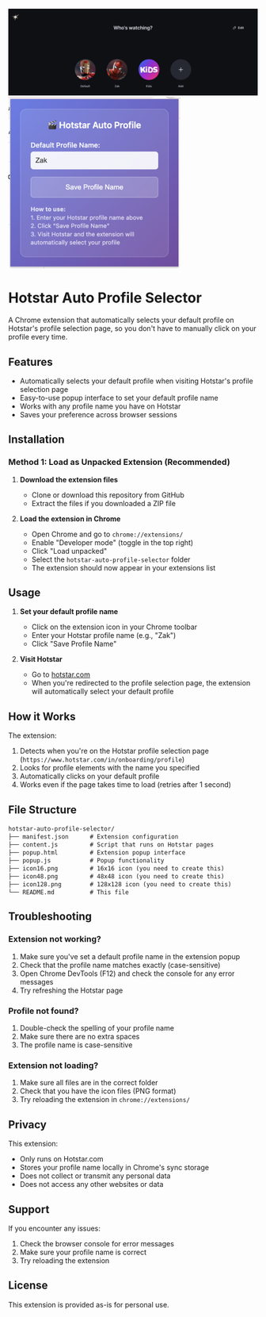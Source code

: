 ![Screenshot](screenshot2.png)
![Screenshot](screenshot1.png)


# Hotstar Auto Profile Selector

A Chrome extension that automatically selects your default profile on Hotstar's profile selection page, so you don't have to manually click on your profile every time.

## Features

- Automatically selects your default profile when visiting Hotstar's profile selection page
- Easy-to-use popup interface to set your default profile name
- Works with any profile name you have on Hotstar
- Saves your preference across browser sessions

## Installation

### Method 1: Load as Unpacked Extension (Recommended)

1. **Download the extension files**
   - Clone or download this repository from GitHub
   - Extract the files if you downloaded a ZIP file

2. **Load the extension in Chrome**
   - Open Chrome and go to `chrome://extensions/`
   - Enable "Developer mode" (toggle in the top right)
   - Click "Load unpacked"
   - Select the `hotstar-auto-profile-selector` folder
   - The extension should now appear in your extensions list

## Usage

1. **Set your default profile name**
   - Click on the extension icon in your Chrome toolbar
   - Enter your Hotstar profile name (e.g., "Zak")
   - Click "Save Profile Name"

2. **Visit Hotstar**
   - Go to [hotstar.com](https://www.hotstar.com)
   - When you're redirected to the profile selection page, the extension will automatically select your default profile

## How it Works

The extension:
1. Detects when you're on the Hotstar profile selection page (`https://www.hotstar.com/in/onboarding/profile`)
2. Looks for profile elements with the name you specified
3. Automatically clicks on your default profile
4. Works even if the page takes time to load (retries after 1 second)

## File Structure

```
hotstar-auto-profile-selector/
├── manifest.json      # Extension configuration
├── content.js         # Script that runs on Hotstar pages
├── popup.html         # Extension popup interface
├── popup.js           # Popup functionality
├── icon16.png         # 16x16 icon (you need to create this)
├── icon48.png         # 48x48 icon (you need to create this)
├── icon128.png        # 128x128 icon (you need to create this)
└── README.md          # This file
```

## Troubleshooting

### Extension not working?
1. Make sure you've set a default profile name in the extension popup
2. Check that the profile name matches exactly (case-sensitive)
3. Open Chrome DevTools (F12) and check the console for any error messages
4. Try refreshing the Hotstar page

### Profile not found?
1. Double-check the spelling of your profile name
2. Make sure there are no extra spaces
3. The profile name is case-sensitive

### Extension not loading?
1. Make sure all files are in the correct folder
2. Check that you have the icon files (PNG format)
3. Try reloading the extension in `chrome://extensions/`

## Privacy

This extension:
- Only runs on Hotstar.com
- Stores your profile name locally in Chrome's sync storage
- Does not collect or transmit any personal data
- Does not access any other websites or data

## Support

If you encounter any issues:
1. Check the browser console for error messages
2. Make sure your profile name is correct
3. Try reloading the extension

## License

This extension is provided as-is for personal use. 
